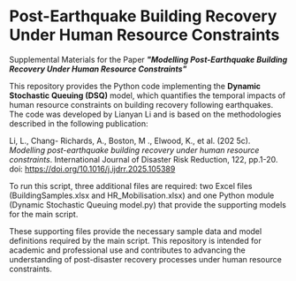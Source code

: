 # Post-Earthquake Building Recovery Under Human Resource Constraints
Supplemental Materials for the Paper ***"Modelling Post-Earthquake Building Recovery Under Human Resource Constraints"***

This repository provides the Python code implementing the **Dynamic Stochastic Queuing (DSQ)** model, which quantifies the temporal impacts of human resource constraints on building recovery following earthquakes. The code was developed by Lianyan Li and is based on the methodologies described in the following publication:

Li, L., Chang- Richards, A., Boston, M ., Elwood, K., et al. (202 5c). *Modelling post-earthquake building recovery under human resource constraints*.  International Journal of Disaster Risk Reduction, 122, pp.1-20. doi: https://doi.org/10.1016/j.ijdrr.2025.105389

To run this script, three additional files are required: two Excel files (BuildingSamples.xlsx and HR_Mobilisation.xlsx) and one Python module (Dynamic Stochastic Queuing model.py) that provide the supporting models for the main script.

These supporting files provide the necessary sample data and model definitions required by the main script. This repository is intended for academic and professional use and contributes to advancing the understanding of post-disaster recovery processes under human resource constraints.

